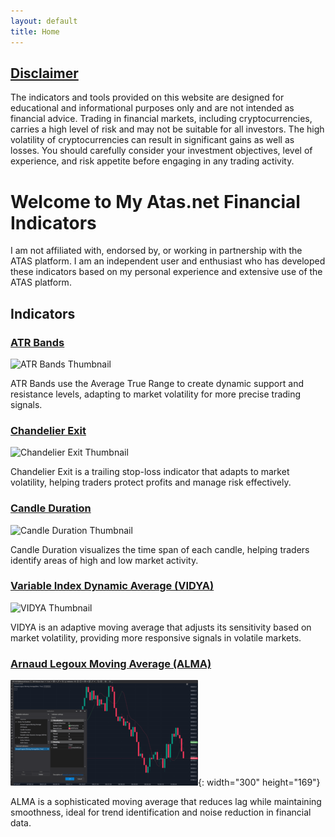 ```yaml
---
layout: default
title: Home
---
```

## [Disclaimer](disclaimer.md)
The indicators and tools provided on this website are designed for educational and informational purposes only and are not intended as financial advice. Trading in financial markets, including cryptocurrencies, carries a high level of risk and may not be suitable for all investors. The high volatility of cryptocurrencies can result in significant gains as well as losses. You should carefully consider your investment objectives, level of experience, and risk appetite before engaging in any trading activity.

# Welcome to My Atas.net Financial Indicators
I am not affiliated with, endorsed by, or working in partnership with the ATAS platform. I am an independent user and enthusiast who has developed these indicators based on my personal experience and extensive use of the ATAS platform.

## Indicators

### [ATR Bands](./indicators/atr-bands)
![ATR Bands Thumbnail](./assets/images/atr-bands-thumb.jpg)

ATR Bands use the Average True Range to create dynamic support and resistance levels, adapting to market volatility for more precise trading signals.

### [Chandelier Exit](./indicators/chandelier-exit)
![Chandelier Exit Thumbnail](./assets/images/chandelier-exit-thumb.jpg)

Chandelier Exit is a trailing stop-loss indicator that adapts to market volatility, helping traders protect profits and manage risk effectively.

### [Candle Duration](./indicators/candle-duration)
![Candle Duration Thumbnail](./assets/images/candle-duration-thumb.jpg)

Candle Duration visualizes the time span of each candle, helping traders identify areas of high and low market activity.

### [Variable Index Dynamic Average (VIDYA)](./indicators/vidya)
![VIDYA Thumbnail](./assets/images/vidya-thumb.jpg)

VIDYA is an adaptive moving average that adjusts its sensitivity based on market volatility, providing more responsive signals in volatile markets.

### [Arnaud Legoux Moving Average (ALMA)](./indicators/alma)
![Alma Thumbnail](./assets/image/alma-thumb.png){: width="300" height="169"}

ALMA is a sophisticated moving average that reduces lag while maintaining smoothness, ideal for trend identification and noise reduction in financial data.

